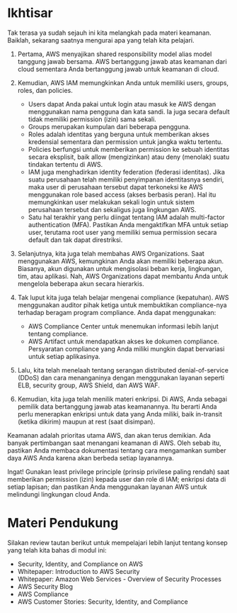 # Ikhtisar
Tak terasa ya sudah sejauh ini kita melangkah pada materi keamanan. Baiklah, sekarang saatnya mengurai apa yang telah kita pelajari.

   1. Pertama, AWS menyajikan shared responsibility model alias model tanggung jawab bersama. AWS bertanggung jawab atas keamanan dari cloud sementara Anda bertanggung jawab untuk keamanan di cloud.
   2. Kemudian, AWS IAM memungkinkan Anda untuk memiliki users, groups, roles, dan policies.
      - Users dapat Anda pakai untuk login atau masuk ke AWS dengan menggunakan nama pengguna dan kata sandi. Ia juga secara default tidak memiliki permission (izin) sama sekali.
      - Groups merupakan kumpulan dari beberapa pengguna.
      - Roles adalah identitas yang berguna untuk memberikan akses kredensial sementara dan permission untuk jangka waktu tertentu.
      - Policies berfungsi untuk memberikan permission ke sebuah identitas secara eksplisit, baik allow (mengizinkan) atau deny (menolak) suatu tindakan tertentu di AWS.
      - IAM juga menghadirkan identity federation (federasi identitas). Jika suatu perusahaan telah memiliki penyimpanan identitasnya sendiri, maka user di perusahaan tersebut dapat terkoneksi ke AWS menggunakan role based access (akses berbasis peran). Hal itu memungkinkan user melakukan sekali login untuk sistem perusahaan tersebut dan sekaligus juga lingkungan AWS.
      - Satu hal terakhir yang perlu diingat tentang IAM adalah multi-factor authentication (MFA). Pastikan Anda mengaktifkan MFA untuk setiap user, terutama root user yang memiliki semua permission secara default dan tak dapat direstriksi.

   3. Selanjutnya, kita juga telah membahas AWS Organizations. Saat menggunakan AWS, kemungkinan Anda akan memiliki beberapa akun. Biasanya, akun digunakan untuk mengisolasi beban kerja, lingkungan, tim, atau aplikasi. Nah, AWS Organizations dapat membantu Anda untuk mengelola beberapa akun secara hierarkis.
   4. Tak luput kita juga telah belajar mengenai compliance (kepatuhan). AWS menggunakan auditor pihak ketiga untuk membuktikan compliance-nya terhadap beragam program compliance. Anda dapat menggunakan:

      - AWS Compliance Center untuk menemukan informasi lebih lanjut tentang compliance.
      - AWS Artifact untuk mendapatkan akses ke dokumen compliance.
      Persyaratan compliance yang Anda miliki mungkin dapat bervariasi untuk setiap aplikasinya.

   5. Lalu, kita telah menelaah tentang serangan distributed denial-of-service (DDoS) dan cara menanganinya dengan menggunakan layanan seperti ELB, security group, AWS Shield, dan AWS WAF.
   6. Kemudian, kita juga telah menilik materi enkripsi. Di AWS, Anda sebagai pemilik data bertanggung jawab atas keamanannya. Itu berarti Anda perlu menerapkan enkripsi untuk data yang Anda miliki, baik in-transit (ketika dikirim) maupun at rest (saat disimpan).

Keamanan adalah prioritas utama AWS, dan akan terus demikian. Ada banyak pertimbangan saat menangani keamanan di AWS. Oleh sebab itu, pastikan Anda membaca dokumentasi tentang cara mengamankan sumber daya AWS Anda karena akan berbeda setiap layanannya.

Ingat! Gunakan least privilege principle (prinsip privilese paling rendah) saat memberikan permission (izin) kepada user dan role di IAM; enkripsi data di setiap lapisan; dan pastikan Anda menggunakan layanan AWS untuk melindungi lingkungan cloud Anda.


# Materi Pendukung
Silakan review tautan berikut untuk mempelajari lebih lanjut tentang konsep yang telah kita bahas di modul ini:

  - Security, Identity, and Compliance on AWS
  - Whitepaper: Introduction to AWS Security
  - Whitepaper: Amazon Web Services - Overview of Security Processes
  - AWS Security Blog
  - AWS Compliance
  - AWS Customer Stories: Security, Identity, and Compliance